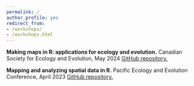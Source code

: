 ```yaml
---
permalink: /
author_profile: yes
redirect_from:
- /workshops/
- /workshops.html
---
```


**Making maps in R: applications for ecology and evolution.** Canadian Society for Ecology and Evolution, May 2024
[GitHub repository.](https://github.com/wesleygreentree/CSEE2024-R-maps) 

**Mapping and analyzing spatial data in R.** Pacific Ecology and Evolution Conference, April 2023
[GitHub repository.](https://github.com/wesleygreentree/PEEC2023-R-workshop)

